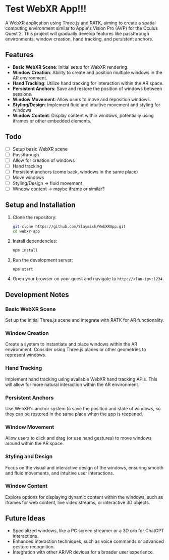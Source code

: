 # Test WebXR App!!!

A WebXR application using Three.js and RATK, aiming to create a spatial computing environment similar to Apple's Vision Pro (AVP) for the Oculus Quest 2. This project will gradually develop features like passthrough environments, window creation, hand tracking, and persistent anchors.

## Features

- **Basic WebXR Scene**: Initial setup for WebXR rendering.
- **Window Creation**: Ability to create and position multiple windows in the AR environment.
- **Hand Tracking**: Utilize hand tracking for interaction within the AR space.
- **Persistent Anchors**: Save and restore the position of windows between sessions.
- **Window Movement**: Allow users to move and reposition windows.
- **Styling/Design**: Implement fluid and intuitive movement and styling for windows.
- **Window Content**: Display content within windows, potentially using iframes or other embedded elements.

## Todo

- [ ] Setup basic WebXR scene
- [ ] Passthrough
- [ ] Allow for creation of windows
- [ ] Hand tracking
- [ ] Persistent anchors (come back, windows in the same place)
- [ ] Move windows
- [ ] Styling/Design -> fluid movement
- [ ] Window content -> maybe iframe or similar?

## Setup and Installation

1. Clone the repository:
   ```bash
   git clone https://github.com/Slaymish/WebXRApp.git
   cd webxr-app
   ```

2. Install dependencies:
   ```bash
   npm install
   ```

3. Run the development server:
   ```bash
   npm start
   ```

4. Open your browser on your quest and navigate to `http://<lan-ip>:1234`.


## Development Notes

### Basic WebXR Scene

Set up the initial Three.js scene and integrate with RATK for AR functionality.

### Window Creation

Create a system to instantiate and place windows within the AR environment. Consider using Three.js planes or other geometries to represent windows.

### Hand Tracking

Implement hand tracking using available WebXR hand tracking APIs. This will allow for more natural interaction within the AR environment.

### Persistent Anchors

Use WebXR's anchor system to save the position and state of windows, so they can be restored in the same place when the app is reopened.

### Window Movement

Allow users to click and drag (or use hand gestures) to move windows around within the AR space.

### Styling and Design

Focus on the visual and interactive design of the windows, ensuring smooth and fluid movements, and intuitive user interactions.

### Window Content

Explore options for displaying dynamic content within the windows, such as iframes for web content, live video streams, or interactive 3D objects.

## Future Ideas

- Specialized windows, like a PC screen streamer or a 3D orb for ChatGPT interactions.
- Enhanced interaction techniques, such as voice commands or advanced gesture recognition.
- Integration with other AR/VR devices for a broader user experience.
